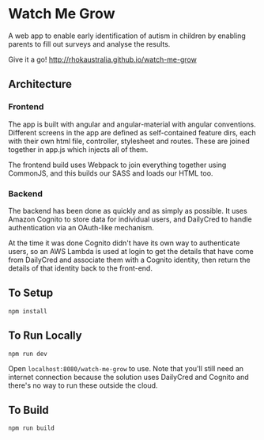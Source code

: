 # Watch Me Grow

A web app to enable early identification of autism in children by enabling parents to fill out surveys and analyse the results.

Give it a go! http://rhokaustralia.github.io/watch-me-grow

## Architecture
### Frontend
The app is built with angular and angular-material with angular conventions. Different screens in the app are
defined as self-contained feature dirs, each with their own html file, controller, stylesheet and routes. These
are joined together in app.js which injects all of them.

The frontend build uses Webpack to join everything together using CommonJS, and this builds our SASS and loads our
HTML too.

### Backend
The backend has been done as quickly and as simply as possible. It uses Amazon Cognito to store data for individual
users, and DailyCred to handle authentication via an OAuth-like mechanism.

At the time it was done Cognito didn't have its own way to authenticate users, so an AWS Lambda is used at login to
get the details that have come from DailyCred and associate them with a Cognito identity, then return the details
of that identity back to the front-end.

## To Setup
```
npm install
```

## To Run Locally
```
npm run dev
```

Open `localhost:8080/watch-me-grow` to use. Note that you'll still need an internet connection because the solution 
uses DailyCred and Cognito and there's no way to run these outside the cloud.

## To Build
```
npm run build
```